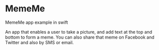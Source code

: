 # MemeMe
MemeMe app example in swift

 An app that enables a user to take a picture, and add text at the top and bottom to form a meme. 
You can also share that meme on Facebook and Twitter and also by SMS or email. 
